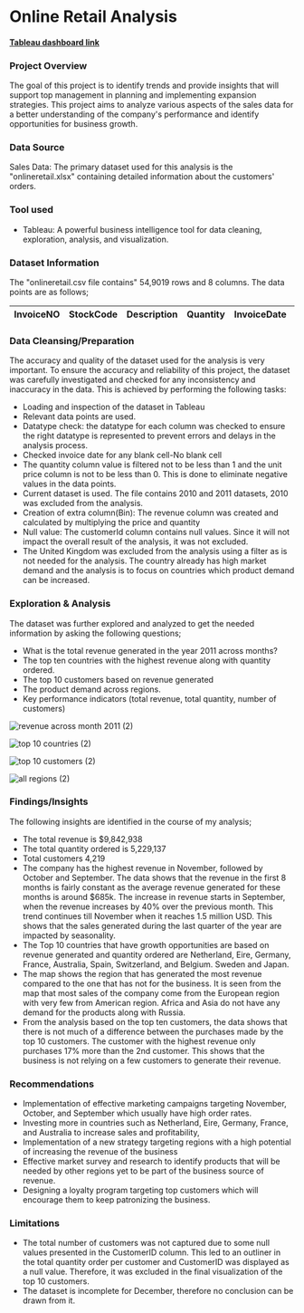 # Online Retail Analysis
#### [Tableau dashboard link](https://public.tableau.com/views/OnlineRetailAnalysisProject/Dashboard?:language=en-US&publish=yes&:sid=&:display_count=n&:origin=viz_share_link)

### Project Overview

The goal of this project is to identify trends and provide insights that will support top management in planning and implementing expansion strategies. 
This project aims to analyze various aspects of the sales data for a better understanding of the company's performance and identify opportunities for business growth.

### Data Source
Sales Data: The primary dataset used for this analysis is the "onlineretail.xlsx" containing detailed information about the customers' orders.

### Tool used
- Tableau: A powerful business intelligence tool for data cleaning, exploration, analysis, and visualization.

### Dataset Information
The "onlineretail.csv file contains" 54,9019 rows and 8 columns.
The data points are as follows;


|InvoiceNO	|StockCode | Description	| Quantity	| InvoiceDate	| UnitPrice	| CustomerID	| Country |
|-----------|----------|--------------|-----------|-------------|-----------|-------------|---------|

### Data Cleansing/Preparation

The accuracy and quality of the dataset used for the analysis is very important. To ensure the accuracy and reliability of this project, the dataset was carefully 
investigated and checked for any inconsistency and inaccuracy in the data. This is achieved by performing the following tasks:

- Loading and inspection of the dataset in Tableau
-	Relevant data points are used.
-	Datatype check: the datatype for each column was checked to ensure the right datatype is represented to prevent errors and delays in the analysis process.
-	Checked invoice date for any blank cell-No blank cell
-	The quantity column value is filtered not to be less than 1 and the unit price column is not to be less than 0. This is done to eliminate negative values in the data points.
-	Current dataset is used. The file contains 2010 and 2011 datasets, 2010 was excluded from the analysis.
-	Creation of extra column(Bin): The revenue column was created and calculated by multiplying the price and quantity
-	Null value: The customerId column contains null values. Since it will not impact the overall result of the analysis, it was not excluded.
-	The United Kingdom was excluded from the analysis using a filter as is not needed for the analysis. The country already has high market demand and the analysis is to focus on countries
  which product demand can be increased.
 	
### Exploration & Analysis

The dataset was further explored and analyzed to get the needed information by asking the following questions;
-	What is the total revenue generated in the year 2011 across months?
- The top ten countries with the highest revenue along with quantity ordered.
- The top 10 customers based on revenue generated
- The product demand across regions.
- Key performance indicators (total revenue, total quantity, number of customers)

![revenue across month 2011 (2)](https://github.com/RekkyAbdul/Online-Retail-Analysis/assets/149950425/438c4deb-e739-4add-9665-3c3fb41425e2)

![top 10 countries (2)](https://github.com/RekkyAbdul/Online-Retail-Analysis/assets/149950425/22d55f48-afe1-43ef-a83e-c981555f3eb6)

![top 10 customers (2)](https://github.com/RekkyAbdul/Online-Retail-Analysis/assets/149950425/2c4d2b70-3007-4314-bec3-d457a3261768)

![all regions (2)](https://github.com/RekkyAbdul/Online-Retail-Analysis/assets/149950425/e8070af1-4406-4308-a870-2931687262ed)


### Findings/Insights
The following insights are identified in the course of my analysis;
- The total revenue is $9,842,938
- The total quantity ordered is 5,229,137
- Total customers 4,219
- The company has the highest revenue in November, followed by October and September. The data shows that the revenue in the first 8 months is fairly constant as the average
revenue generated for these months is around $685k. The increase in revenue starts in September, when the revenue increases by 40% over the previous month. This trend continues till
November when it reaches 1.5 million USD. This shows that the sales generated during the last quarter of the year are impacted by seasonality.
- The Top 10 countries that have growth opportunities are based on revenue generated and quantity ordered are Netherland, Eire, Germany, France, Australia, Spain, Switzerland, and Belgium. 
Sweden and Japan.
- The map shows the region that has generated the most revenue compared to the one that has not for the business. It is seen from the map that most sales of the company come from the European 
region with very few from American region. Africa and Asia do not have any demand for the products along with Russia.
- From the analysis based on the top ten customers, the data shows that there is not much of a difference between the purchases made by the top 10 customers. The customer with the highest revenue only 
purchases 17% more than the 2nd customer.  This shows that the business is not relying on a few customers to generate their revenue.

### Recommendations

- Implementation of effective marketing campaigns targeting November, October, and September which usually have high order rates.
- Investing more in countries such as Netherland, Eire, Germany, France, and Australia  to increase sales and profitability,
- Implementation of a new strategy targeting regions with a high potential of increasing the revenue of the business
- Effective market survey and research to identify products that will be needed by other regions yet to be part of the business source of revenue.
- Designing a loyalty program targeting top customers which will encourage them to keep patronizing the business.

### Limitations
- The total number of customers was not captured due to some null values presented in the CustomerID column. This led to an outliner in the total quantity order per customer and 
CustomerID was displayed as a null value. Therefore, it was excluded in the final visualization of the top 10 customers.
- The dataset is incomplete for December, therefore no conclusion can be drawn from it.




